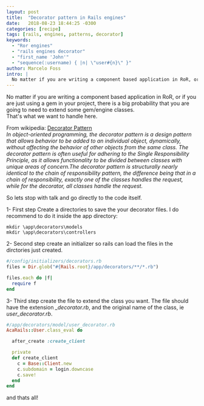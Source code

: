 ```yaml
---
layout: post
title:  "Decorator pattern in Rails engines"
date:   2018-08-23 18:44:25 -0300
categories: [recipe]
tags: [rails, engines, patterns, decorator]
keywords:
  - "Ror engines"
  - "rails engines decorator"
  - "first_name 'John'"
  - "sequence(:username) { |n| \"user#{n}\" }"
author: Marcelo Foss
intro: |
  No matter if you are writing a component based application in RoR, or if you are just using a gem in your project, there is a big probability that you are going to need to extend some gem/engine classes. 
---
```


No matter if you are writing a component based application in RoR, or if you are just using a gem in your project, there is a big probability that you are going to need to extend some gem/engine classes.  
That's what we want to handle here.

From wikipedia:
[Decorator Pattern](https://en.wikipedia.org/wiki/Decorator_pattern)  
*In object-oriented programming, the decorator pattern is a design pattern that allows behavior to be added to an individual object, dynamically, without affecting the behavior of other objects from the same class. The decorator pattern is often useful for adhering to the Single Responsibility Principle, as it allows functionality to be divided between classes with unique areas of concern.The decorator pattern is structurally nearly identical to the chain of responsibility pattern, the difference being that in a chain of responsibility, exactly one of the classes handles the request, while for the decorator, all classes handle the request.*

So lets stop with talk and go directly to the code itself.

1- First step
Create a directories to save the your decorator files. I do recommend to do it inside the app directory:
```
mkdir \app\decorators\models
mkdir \app\decorators\controllers
```

2- Second step
create an initializer so rails can load the files in the dirctories just created.  

```ruby
#/config/initializers/decorators.rb
files = Dir.glob("#{Rails.root}/app/decorators/**/*.rb")

files.each do |f|
  require f
end
```

3- Third step
create the file to extend the class you want. The file should have the extension *_decorator.rb*, and the original name of the class, ie *user_decorator.rb*.  

```ruby
#/app/decorators/model/user_decorator.rb
AcaRails::User.class_eval do

  after_create :create_client

  private
  def create_client
    c = Base::Client.new
    c.subdomain = login.downcase
    c.save!
  end
end
```

and thats all!
